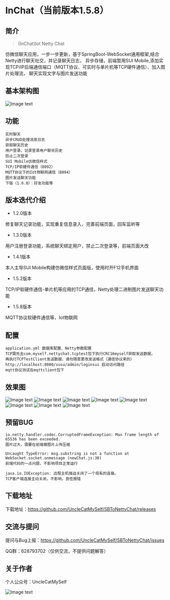 # InChat（当前版本1.5.8）

## 简介

>(InChat)Iot Netty Chat

仿微信聊天应用，一步一步更新，基于SpringBoot-WebSocket通用框架,结合Netty进行聊天社交，并记录聊天日志，
异步存储，前端暂用SUI Mobile,添加实现TCP/IP后端通信端口（MQTT协议、可实时与单片机等TCP硬件通信）、加入图片处理流，
聊天实现文字与图片发送功能

## 基本架构图

![Image text](https://raw.githubusercontent.com/UncleCatMySelf/img-myself/master/img/nettychat/ggg1.png)

## 功能

    实时聊天
    异步CRUD处理消息日志
    获取聊天历史
    用户登录、记录登录用户聊天历史
    防止二次登录
    SUI Mobile仿微信样式
    TCP/IP软硬件通信（8092）
    MQTT协议下的Iot物联网通信（8094）
    图片发送聊天功能
    下版（1.6.0）：好友功能等

## 版本迭代介绍

* 1.2.0版本

修复聊天记录功能，实现重复信息录入，完善前端页面，回车监听等

* 1.3.0版本

用户注册登录功能，系统聊天绑定用户，禁止二次登录等，前端页面大改

* 1.4.1版本

本人主导SUI Mobile构建仿微信样式页面版，使用时开F12手机界面

* 1.5.2版本

TCP/IP软硬件通信-单片机等应用的TCP通信，Netty处理二进制图片发送聊天功能

* 1.5.8版本

MQTT协议软硬件通信等，Iot物联网

## 配置

    application.yml 数据库配置、Netty参数配置
    TCP需先去com.myself.nettychat.tcptest包下执行CRC16myself获取发送数据，
    再执行TCPTestClient发送数据，请勿随意更改发送格式（通信协议来的）
    http://localhost:8080/susu/admin/loginsui 启动访问路径
    mqtt协议测试在mqttclient包下

## 效果图 

![Image text](https://raw.githubusercontent.com/UncleCatMySelf/img-myself/master/img/nettychat/001%20(5).png)
![Image text](https://raw.githubusercontent.com/UncleCatMySelf/img-myself/master/img/nettychat/001%20(3).png)
![Image text](https://raw.githubusercontent.com/UncleCatMySelf/img-myself/master/img/nettychat/001%20(4).png)
![Image text](https://raw.githubusercontent.com/UncleCatMySelf/img-myself/master/img/nettychat/001%20(2).png)
![Image text](https://raw.githubusercontent.com/UncleCatMySelf/img-myself/master/img/nettychat/001%20(1).png)
![Image text](https://raw.githubusercontent.com/UncleCatMySelf/img-myself/master/img/nettychat/9.png)
![Image text](https://raw.githubusercontent.com/UncleCatMySelf/img-myself/master/img/nettychat/10.png)
![Image text](https://raw.githubusercontent.com/UncleCatMySelf/img-myself/master/img/nettychat/11.png)

## 预留BUG

```
io.netty.handler.codec.CorruptedFrameException: Max frame length of 65536 has been exceeded.
图片过大，需要在前端做图片上传压缩

Uncaught TypeError: msg.substring is not a function at WebSocket.socket.onmessage (newChat.js:38)
前端代码的一点问题，不影响项目正常运行

java.io.IOException: 远程主机强迫关闭了一个现有的连接。
TCP客户端连接主动关闭，不影响，良性报错
```

## 下载地址

下载地址：https://github.com/UncleCatMySelf/SBToNettyChat/releases

## 交流与提问

提问与Bug上报：https://github.com/UncleCatMySelf/SBToNettyChat/issues

QQ群：628793702（仅供交流，不提供问题解答）

## 关于作者

个人公众号：UncleCatMySelf

![Image text](https://raw.githubusercontent.com/UncleCatMySelf/img-myself/master/img/%E5%85%AC%E4%BC%97%E5%8F%B7.png)
